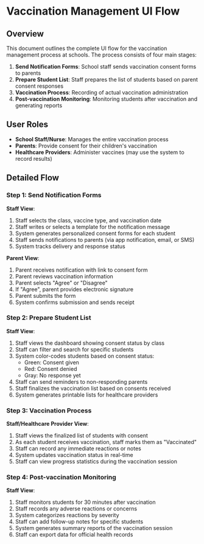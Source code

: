 # Vaccination Management UI Flow

## Overview

This document outlines the complete UI flow for the vaccination management process at schools. The process consists of four main stages:

1. **Send Notification Forms**: School staff sends vaccination consent forms to parents
2. **Prepare Student List**: Staff prepares the list of students based on parent consent responses
3. **Vaccination Process**: Recording of actual vaccination administration
4. **Post-vaccination Monitoring**: Monitoring students after vaccination and generating reports

## User Roles

- **School Staff/Nurse**: Manages the entire vaccination process
- **Parents**: Provide consent for their children's vaccination
- **Healthcare Providers**: Administer vaccines (may use the system to record results)

## Detailed Flow

### Step 1: Send Notification Forms

**Staff View**:

1. Staff selects the class, vaccine type, and vaccination date
2. Staff writes or selects a template for the notification message
3. System generates personalized consent forms for each student
4. Staff sends notifications to parents (via app notification, email, or SMS)
5. System tracks delivery and response status

**Parent View**:

1. Parent receives notification with link to consent form
2. Parent reviews vaccination information
3. Parent selects "Agree" or "Disagree"
4. If "Agree", parent provides electronic signature
5. Parent submits the form
6. System confirms submission and sends receipt

### Step 2: Prepare Student List

**Staff View**:

1. Staff views the dashboard showing consent status by class
2. Staff can filter and search for specific students
3. System color-codes students based on consent status:
   - Green: Consent given
   - Red: Consent denied
   - Gray: No response yet
4. Staff can send reminders to non-responding parents
5. Staff finalizes the vaccination list based on consents received
6. System generates printable lists for healthcare providers

### Step 3: Vaccination Process

**Staff/Healthcare Provider View**:

1. Staff views the finalized list of students with consent
2. As each student receives vaccination, staff marks them as "Vaccinated"
3. Staff can record any immediate reactions or notes
4. System updates vaccination status in real-time
5. Staff can view progress statistics during the vaccination session

### Step 4: Post-vaccination Monitoring

**Staff View**:

1. Staff monitors students for 30 minutes after vaccination
2. Staff records any adverse reactions or concerns
3. System categorizes reactions by severity
4. Staff can add follow-up notes for specific students
5. System generates summary reports of the vaccination session
6. Staff can export data for official health records
